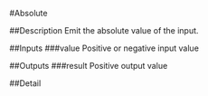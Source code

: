 #Absolute

##Description
Emit the absolute value of the input.

##Inputs
###value
Positive or negative input value

##Outputs
###result
Positive output value

##Detail

